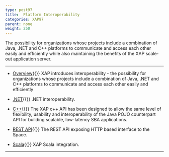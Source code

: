 ```yaml
---
type: post97
title:  Platform Interoperability
categories: XAP97
parent: none
weight: 250
---
```



The possibility for organizations whose projects include a combination of Java, .NET and C++ platforms to communicate and access each other easily and efficiently while also maintaining the benefits of the XAP scale-out application server.



<hr/>

- [Overview](./interoperability.html){{<wbr>}}
XAP introduces interoperability - the possibility for organizations whose projects include a combination of Java, .NET and C++ platforms to communicate and access each other easily and efficiently

- [.NET]({{%currentneturl%}}/interoperability.html){{<wbr>}}
.NET interoperability.

- [C++](./xap-cpp.html){{<wbr>}}
The XAP c++ API has been designed to allow the same level of flexibility, usability and interoperability of the Java POJO counterpart API for building scalable, low-latency SBA applications.

- [REST API](./rest-api.html){{<wbr>}}
The REST API exposing HTTP based interface to the Space.

- [Scala](./scala.html){{<wbr>}}
XAP Scala integration.
<hr/>
